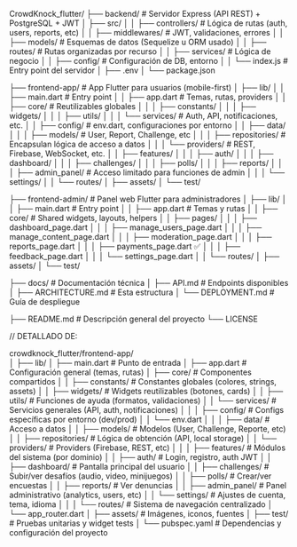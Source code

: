 CrowdKnock_flutter/ 
├── backend/                        # Servidor Express (API REST) + PostgreSQL + JWT
│   ├── src/
│   │   ├── controllers/            # Lógica de rutas (auth, users, reports, etc)
│   │   ├── middlewares/           # JWT, validaciones, errores
│   │   ├── models/                # Esquemas de datos (Sequelize u ORM usado)
│   │   ├── routes/                # Rutas organizadas por recurso
│   │   ├── services/              # Lógica de negocio
│   │   ├── config/                # Configuración de DB, entorno
│   │   └── index.js               # Entry point del servidor
│   ├── .env
│   └── package.json

├── frontend-app/                  # App Flutter para usuarios (mobile-first)
│   ├── lib/
│   │   ├── main.dart              # Entry point
│   │   ├── app.dart               # Temas, rutas, providers
│   │   ├── core/                  # Reutilizables globales
│   │   │   ├── constants/
│   │   │   ├── widgets/
│   │   │   ├── utils/
│   │   │   └── services/          # Auth, API, notificaciones, etc.
│   │   ├── config/                # env.dart, configuraciones por entorno
│   │   ├── data/
│   │   │   ├── models/            # User, Report, Challenge, etc
│   │   │   ├── repositories/      # Encapsulan lógica de acceso a datos
│   │   │   └── providers/         # REST, Firebase, WebSocket, etc.
│   │   ├── features/
│   │   │   ├── auth/
│   │   │   ├── dashboard/
│   │   │   ├── challenges/
│   │   │   ├── polls/
│   │   │   ├── reports/
│   │   │   ├── admin_panel/       # Acceso limitado para funciones de admin
│   │   │   └── settings/
│   │   └── routes/
│   ├── assets/
│   └── test/

├── frontend-admin/                # Panel web Flutter para administradores
│   ├── lib/
│   │   ├── main.dart              # Entry point
│   │   ├── app.dart               # Temas y rutas
│   │   ├── core/                  # Shared widgets, layouts, helpers
│   │   ├── pages/
│   │   │   ├── dashboard_page.dart
│   │   │   ├── manage_users_page.dart
│   │   │   ├── manage_content_page.dart
│   │   │   ├── moderation_page.dart
│   │   │   ├── reports_page.dart
│   │   │   ├── payments_page.dart ✅
│   │   │   ├── feedback_page.dart
│   │   │   └── settings_page.dart
│   │   └── routes/
│   ├── assets/
│   └── test/

├── docs/                          # Documentación técnica
│   ├── API.md                     # Endpoints disponibles
│   ├── ARCHITECTURE.md            # Esta estructura
│   └── DEPLOYMENT.md              # Guía de despliegue

├── README.md                      # Descripción general del proyecto
└── LICENSE



// DETALLADO DE:

crowdknock_flutter/frontend-app/  
│
├── lib/
│   ├── main.dart                     # Punto de entrada
│   ├── app.dart                      # Configuración general (temas, rutas)
│   ├── core/                         # Componentes compartidos
│   │   ├── constants/                # Constantes globales (colores, strings, assets)
│   │   ├── widgets/                  # Widgets reutilizables (botones, cards)
│   │   ├── utils/                    # Funciones de ayuda (formatos, validaciones)
│   │   └── services/                 # Servicios generales (API, auth, notificaciones)
│   │
│   ├── config/                       # Configs específicas por entorno (dev/prod)
│   │   └── env.dart
│   │
│   ├── data/                         # Acceso a datos
│   │   ├── models/                   # Modelos (User, Challenge, Reporte, etc)
│   │   ├── repositories/             # Lógica de obtención (API, local storage)
│   │   └── providers/                # Providers (Firebase, REST, etc)
│   │
│   ├── features/                     # Módulos del sistema (por dominio)
│   │   ├── auth/                     # Login, registro, auth JWT
│   │   ├── dashboard/                # Pantalla principal del usuario
│   │   ├── challenges/               # Subir/ver desafíos (audio, video, minijuegos)
│   │   ├── polls/                    # Crear/ver encuestas
│   │   ├── reports/                  # Ver denuncias
│   │   ├── admin_panel/              # Panel administrativo (analytics, users, etc)
│   │   └── settings/                 # Ajustes de cuenta, tema, idioma
│   │
│   └── routes/                       # Sistema de navegación centralizado
│       └── app_router.dart
│
├── assets/                          # Imágenes, iconos, fuentes
│
├── test/                            # Pruebas unitarias y widget tests
│
└── pubspec.yaml                     # Dependencias y configuración del proyecto

